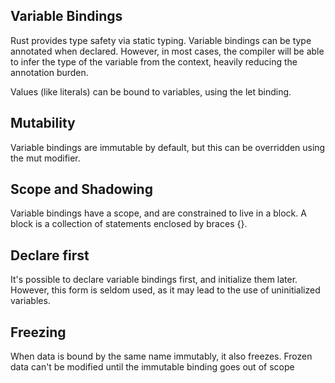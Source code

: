 ##  Variable Bindings

Rust provides type safety via static typing. Variable bindings can be type annotated when declared. However, in most cases, the compiler will be able to infer the type of the variable from the context, heavily reducing the annotation burden.

Values (like literals) can be bound to variables, using the let binding.

## Mutability

Variable bindings are immutable by default, but this can be overridden using the mut modifier.

## Scope and Shadowing

Variable bindings have a scope, and are constrained to live in a block. A block is a collection of statements enclosed by braces {}.

## Declare first

It's possible to declare variable bindings first, and initialize them later. However, this form is seldom used, as it may lead to the use of uninitialized variables.

## Freezing

When data is bound by the same name immutably, it also freezes. Frozen data can't be modified until the immutable binding goes out of scope